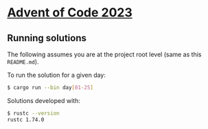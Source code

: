 # [Advent of Code 2023](https://adventofcode.com/2023)

## Running solutions

The following assumes you are at the project root level (same as this `README.md`).

To run the solution for a given day:

```bash
$ cargo run --bin day[01-25]
```

Solutions developed with:

```bash
$ rustc --version
rustc 1.74.0
```
